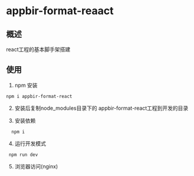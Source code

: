 # appbir-format-reaact
## 概述
 react工程的基本脚手架搭建
## 使用
  1. npm 安装
  ```
  npm i appbir-format-react
  ```
  2. 安装后复制node_modules目录下的 appbir-format-react工程到开发的目录
  
  3. 安装依赖
  ```
    npm i
  ```
  
  4. 运行开发模式
  ```
   npm run dev
  ```
  
  5. 浏览器访问(nginx)
  
